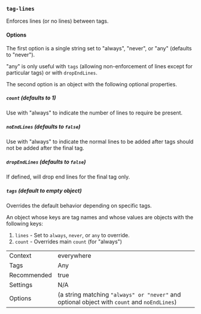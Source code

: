 ### `tag-lines`

Enforces lines (or no lines) between tags.

#### Options

The first option is a single string set to "always", "never", or "any"
(defaults to "never").

"any" is only useful with `tags` (allowing non-enforcement of lines except
for particular tags) or with `dropEndLines`.

The second option is an object with the following optional properties.

##### `count` (defaults to 1)

Use with "always" to indicate the number of lines to require be present.

##### `noEndLines` (defaults to `false`)

Use with "always" to indicate the normal lines to be added after tags should
not be added after the final tag.

##### `dropEndLines` (defaults to `false`)

If defined, will drop end lines for the final tag only.

##### `tags` (default to empty object)

Overrides the default behavior depending on specific tags.

An object whose keys are tag names and whose values are objects with the
following keys:

1. `lines` - Set to `always`, `never`, or `any` to override.
2. `count` - Overrides main `count` (for "always")

|||
|---|---|
|Context|everywhere|
|Tags|Any|
|Recommended|true|
|Settings|N/A|
|Options|(a string matching `"always" or "never"` and optional object with `count` and `noEndLines`)|

<!-- assertions tagLines -->
